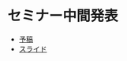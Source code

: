 セミナー中間発表
========================================

- [予稿][1]
- [スライド][2]

[1]: preliminary-draft.html
[2]: slidy.html
